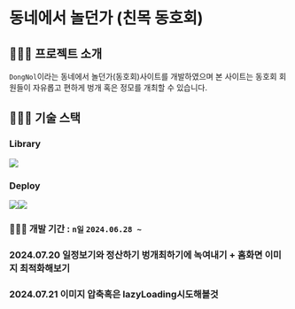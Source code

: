 # 동네에서 놀던가 (친목 동호회)

## 🧑🏻‍💻 프로젝트 소개

`DongNol`이라는 동네에서 놀던가(동호회)사이트를 개발하였으며 본 사이트는 동호회 회원들이 자유롭고 편하게 벙개 혹은 정모를 개최할 수 있습니다.

## 🧑🏻‍💻 기술 스택

### Library

<div style="display: flex;">
  <img src="https://img.shields.io/badge/react(VITE)-61DAFB?style=for-the-badge&logo=react&logoColor=black" />
</div>

### Deploy

<div style="display: flex;">
  <img src="https://img.shields.io/badge/firebase-%23039BE5.svg?style=for-the-badge&logo=firebase" />
  <img src="https://img.shields.io/badge/github actions-%232671E5.svg?style=for-the-badge&logo=githubactions&logoColor=white" />
</div>

### 🧑🏻‍💻 개발 기간 : `n일` `2024.06.28 ~ `

### 2024.07.20 일정보기와 정산하기 벙개최하기에 녹여내기 + 홈화면 이미지 최적화해보기

### 2024.07.21 이미지 압축혹은 lazyLoading시도해볼것
